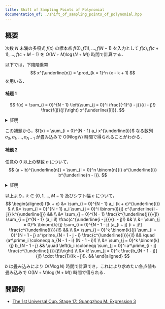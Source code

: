 ```yaml
---
title: Shift of Sampling Points of Polynomial
documentation_of: ./shift_of_sampling_points_of_polynomial.hpp
---
```


## 概要

次数 $N$ 未満の多項式 $f(x)$ の標本点 $f(0), f(1), \dots , f(N - 1)$ を入力として $f(c), f(c + 1), \dots , f(c + M - 1)$ を $\mathrm{O}((N + M) \log (N + M))$ 時間で計算する．

以下では，下降階乗冪 
$$
x^{\underline{n}} = \prod_{k = 1}^n (x - k + 1)
$$
を用いる．

#### 補題 1

$$
f(x) = \sum_{i = 0}^{N - 1} \left(\sum_{j = 0}^i \frac{(-1)^{i - j}}{(i - j)!} \frac{f(j)}{j!}\right) x^{\underline{[i]}}.
$$

<details>
<summary>証明</summary>
<div>

両辺 $N$ 次未満の多項式であるから $N$ 点 $x = 0, 1, \dots , N - 1$ における値が一致することを示せば良い．

$k \in \{0, 1, \dots , N - 1\}$ について，
$$
\begin{aligned}
    \sum_{i = 0}^{N - 1} \left(\sum_{j = 0}^i \frac{(-1)^{i - j}}{(i - j)!} \frac{f(j)}{j!}\right) k^{\underline{[i]}}
    &= \sum_{i = 0}^{k} \sum_{j = 0}^i \frac{(-1)^{i - j}}{(i - j)!} \frac{f(j)}{j!} \frac{k!}{(k - i)!} \\
    &= \sum_{p + q + r = k} \frac{(-1)^q k!}{p! q! r!} f(p) \\
    &= \sum_{p = 0}^k \frac{f(p)}{p!} k! \sum_{q + r = k - p} \frac{(-1)^q}{q!r!} \\
    &= \sum_{p = 0}^k \frac{f(p)}{p!} \frac{k!}{(k - p)!} \sum_{q + r = k - p} \binom{k - p}{r} 1^r (-1)^q \\
    &= \sum_{p = 0}^k \frac{f(p)}{p!} \frac{k!}{(k - p)!} \sum_{q + r = k - p} (1 - 1)^{k - p} \\
    &= f(k).
\end{aligned}
$$

$\blacksquare$

</div>
</details>

この補題から，$f(x) = \sum_{i = 0}^{N - 1} a_i x^{\underline{i}}$ なる数列 $a_0, a_1, \dots , a_{N - 1}$ が畳み込みで $\mathrm{O}(N \log N)$ 時間で得られることがわかる．

#### 補題 2

任意の $0$ 以上の整数 $n$ について，
$$
(a + b)^{\underline{n}} = \sum_{i = 0}^n \binom{n}{i} a^{\underline{i}} b^{\underline{n - i}}.
$$

<details>
<summary>証明</summary>
<div>

$n$ についての帰納法により示す．

$n = 0$ のときは明らか．

$(a + b)^{\underline{n}} = \sum_{i = 0}^n \binom{n}{i} a^{\underline{i}} b^{\underline{n - i}}$ を仮定したとき，
$$
\begin{aligned}
    (a + b)^{\underline{n + 1}}
    &= (a + b)^{\underline{n}} (a + b - n) \\
    &= \sum_{i = 0}^n \binom{n}{i} a^{\underline{i}} b^{\underline{n - i}} [(a - i) + (b - n + i)] \\
    &= \sum_{i = 0}^n \binom{n}{i} a^{\underline{i + 1}} b^{\underline{n - i}} + \sum_{i = 0}^n \binom{n}{i} a^{\underline{i}} b^{\underline{n + 1 - i}} \\
    &= \sum_{i = 1}^{n + 1} \binom{n}{i - 1} a^{\underline{i}} b^{\underline{n + 1 - i}} + \sum_{i = 0}^n \binom{n}{i} a^{\underline{i}} b^{\underline{n + 1 - i}} \\
    &= \sum_{i = 0}^{n + 1} \binom{n + 1}{i} a^{\underline{i}} b^{\underline{n + 1 - i}}.
\end{aligned}
$$
$\blacksquare$

</div>
</details>

以上より，$k \in \{0, 1, \dots , M - 1\}$ 及びシフト幅 $c$ について，
$$
\begin{aligned}
    f(k + c)
    &= \sum_{i = 0}^{N - 1} a_i (k + c)^{\underline{i}} & \\
    &= \sum_{i = 0}^{N - 1} a_i \sum_{j = 0}^i \binom{i}{j} c^{\underline{i - j}} k^{\underline{j}} && \\
    &= \sum_{j = 0}^{N - 1} \frac{k^{\underline{j}}}{j!} \sum_{i = j}^{N - 1} (a_i i!) \frac{c^{\underline{i - j}}}{(i - j)!} && \\
    &= \sum_{j = 0}^k \binom{k}{j} \sum_{i = 0}^{N - 1 - j} [a_{i + j} (i + j)!] \frac{c^{\underline{i}}}{i!} && \\
    &= \sum_{j = 0}^k \binom{k}{j} \sum_{i = 0}^{N - 1 - j} a^\prime_{N - 1 - j - i} \frac{c^{\underline{i}}}{i!} && \quad (a^\prime_i \coloneqq a_{N - 1 - i} (N - 1 - i)!) \\
    &= \sum_{j = 0}^k \binom{k}{j} b_{N - 1 - j} && \quad \left(b_i \coloneqq \sum_{j = 0}^i a^\prime_{i - j} \frac{c^{\underline{j}}}{j!}\right) \\
    &= k! \sum_{j = 0}^k \frac{b_{N - 1 - j}}{j!} \cdot \frac{1}{(k - j)!}. &&
\end{aligned}
$$

$b$ は畳み込みにより $\mathrm{O}(N \log N)$ 時間で計算でき，これにより求めたい各点値も畳み込みで $\mathrm{O}((N + M) \log (N + M))$ 時間で得られる．

## 問題例
- [The 1st Universal Cup. Stage 17: Guangzhou M. Expression 3](https://qoj.ac/contest/1244/problem/6513?v=1)
